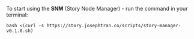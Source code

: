 To start using the **SNM** (Story Node Manager) - run the command in your terminal:

```
bash <(curl -s https://story.josephtran.co/scripts/story-manager-v0.1.0.sh)
```
